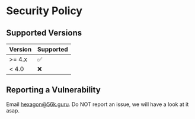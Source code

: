 # Security Policy

## Supported Versions

| Version | Supported          |
| ------- | ------------------ |
| >= 4.x  | :white_check_mark: |
| < 4.0   | :x:                |

## Reporting a Vulnerability

Email hexagon@56k.guru. Do NOT report an issue, we will have a look at it asap.
